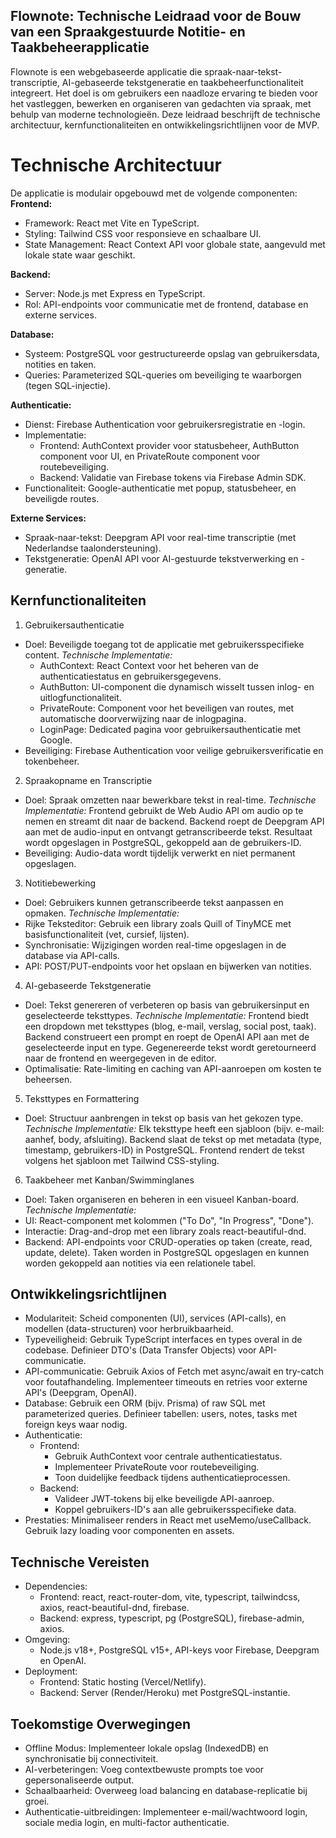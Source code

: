 ## Flownote: Technische Leidraad voor de Bouw van een Spraakgestuurde Notitie- en Taakbeheerapplicatie
Flownote is een webgebaseerde applicatie die spraak-naar-tekst-transcriptie, AI-gebaseerde tekstgeneratie en taakbeheerfunctionaliteit integreert. Het doel is om gebruikers een naadloze ervaring te bieden voor het vastleggen, bewerken en organiseren van gedachten via spraak, met behulp van moderne technologieën. Deze leidraad beschrijft de technische architectuur, kernfunctionaliteiten en ontwikkelingsrichtlijnen voor de MVP.

# Technische Architectuur
De applicatie is modulair opgebouwd met de volgende componenten:
**Frontend:**
- Framework: React met Vite en TypeScript.
- Styling: Tailwind CSS voor responsieve en schaalbare UI.
- State Management: React Context API voor globale state, aangevuld met lokale state waar geschikt.

**Backend:**
- Server: Node.js met Express en TypeScript.
- Rol: API-endpoints voor communicatie met de frontend, database en externe services.

**Database:**
- Systeem: PostgreSQL voor gestructureerde opslag van gebruikersdata, notities en taken.
- Queries: Parameterized SQL-queries om beveiliging te waarborgen (tegen SQL-injectie).

**Authenticatie:**
- Dienst: Firebase Authentication voor gebruikersregistratie en -login.
- Implementatie: 
  - Frontend: AuthContext provider voor statusbeheer, AuthButton component voor UI, en PrivateRoute component voor routebeveiliging.
  - Backend: Validatie van Firebase tokens via Firebase Admin SDK.
- Functionaliteit: Google-authenticatie met popup, statusbeheer, en beveiligde routes.

**Externe Services:**
- Spraak-naar-tekst: Deepgram API voor real-time transcriptie (met Nederlandse taalondersteuning).
- Tekstgeneratie: OpenAI API voor AI-gestuurde tekstverwerking en -generatie.

## Kernfunctionaliteiten
1. Gebruikersauthenticatie
- Doel: Beveiligde toegang tot de applicatie met gebruikersspecifieke content.
*Technische Implementatie:*
  - AuthContext: React Context voor het beheren van de authenticatiestatus en gebruikersgegevens.
  - AuthButton: UI-component die dynamisch wisselt tussen inlog- en uitlogfunctionaliteit.
  - PrivateRoute: Component voor het beveiligen van routes, met automatische doorverwijzing naar de inlogpagina.
  - LoginPage: Dedicated pagina voor gebruikersauthenticatie met Google.
- Beveiliging: Firebase Authentication voor veilige gebruikersverificatie en tokenbeheer.

2. Spraakopname en Transcriptie
- Doel: Spraak omzetten naar bewerkbare tekst in real-time.
*Technische Implementatie:*
    Frontend gebruikt de Web Audio API om audio op te nemen en streamt dit naar de backend.
    Backend roept de Deepgram API aan met de audio-input en ontvangt getranscribeerde tekst.
    Resultaat wordt opgeslagen in PostgreSQL, gekoppeld aan de gebruikers-ID.
- Beveiliging: Audio-data wordt tijdelijk verwerkt en niet permanent opgeslagen.

3. Notitiebewerking
- Doel: Gebruikers kunnen getranscribeerde tekst aanpassen en opmaken.
*Technische Implementatie:*
- Rijke Teksteditor: Gebruik een library zoals Quill of TinyMCE met basisfunctionaliteit (vet, cursief, lijsten).
- Synchronisatie: Wijzigingen worden real-time opgeslagen in de database via API-calls.
- API: POST/PUT-endpoints voor het opslaan en bijwerken van notities.

4. AI-gebaseerde Tekstgeneratie
- Doel: Tekst genereren of verbeteren op basis van gebruikersinput en geselecteerde teksttypes.
*Technische Implementatie:*
    Frontend biedt een dropdown met teksttypes (blog, e-mail, verslag, social post, taak).
    Backend construeert een prompt en roept de OpenAI API aan met de geselecteerde input en type.
    Gegenereerde tekst wordt geretourneerd naar de frontend en weergegeven in de editor.
- Optimalisatie: Rate-limiting en caching van API-aanroepen om kosten te beheersen.

5. Teksttypes en Formattering
- Doel: Structuur aanbrengen in tekst op basis van het gekozen type.
*Technische Implementatie:*
    Elk teksttype heeft een sjabloon (bijv. e-mail: aanhef, body, afsluiting).
    Backend slaat de tekst op met metadata (type, timestamp, gebruikers-ID) in PostgreSQL.
    Frontend rendert de tekst volgens het sjabloon met Tailwind CSS-styling.

6. Taakbeheer met Kanban/Swimminglanes
- Doel: Taken organiseren en beheren in een visueel Kanban-board.
*Technische Implementatie:*
- UI: React-component met kolommen ("To Do", "In Progress", "Done").
- Interactie: Drag-and-drop met een library zoals react-beautiful-dnd.
- Backend: API-endpoints voor CRUD-operaties op taken (create, read, update, delete).
    Taken worden in PostgreSQL opgeslagen en kunnen worden gekoppeld aan notities via een relationele tabel.

## Ontwikkelingsrichtlijnen ##
- Modulariteit:
    Scheid componenten (UI), services (API-calls), en modellen (data-structuren) voor herbruikbaarheid.
- Typeveiligheid:
    Gebruik TypeScript interfaces en types overal in de codebase.
    Definieer DTO's (Data Transfer Objects) voor API-communicatie.
- API-communicatie:
    Gebruik Axios of Fetch met async/await en try-catch voor foutafhandeling.
    Implementeer timeouts en retries voor externe API's (Deepgram, OpenAI).
- Database:
    Gebruik een ORM (bijv. Prisma) of raw SQL met parameterized queries.
    Definieer tabellen: users, notes, tasks met foreign keys waar nodig.
- Authenticatie:
  - Frontend: 
    - Gebruik AuthContext voor centrale authenticatiestatus.
    - Implementeer PrivateRoute voor routebeveiliging.
    - Toon duidelijke feedback tijdens authenticatieprocessen.
  - Backend: 
    - Valideer JWT-tokens bij elke beveiligde API-aanroep.
    - Koppel gebruikers-ID's aan alle gebruikersspecifieke data.
- Prestaties:
    Minimaliseer renders in React met useMemo/useCallback.
    Gebruik lazy loading voor componenten en assets.

## Technische Vereisten ##
- Dependencies:
  - Frontend: react, react-router-dom, vite, typescript, tailwindcss, axios, react-beautiful-dnd, firebase.
  - Backend: express, typescript, pg (PostgreSQL), firebase-admin, axios.
- Omgeving:
  - Node.js v18+, PostgreSQL v15+, API-keys voor Firebase, Deepgram en OpenAI.
- Deployment:
  - Frontend: Static hosting (Vercel/Netlify).
  - Backend: Server (Render/Heroku) met PostgreSQL-instantie.

## Toekomstige Overwegingen ##
- Offline Modus: Implementeer lokale opslag (IndexedDB) en synchronisatie bij connectiviteit.
- AI-verbeteringen: Voeg contextbewuste prompts toe voor gepersonaliseerde output.
- Schaalbaarheid: Overweeg load balancing en database-replicatie bij groei.
- Authenticatie-uitbreidingen: Implementeer e-mail/wachtwoord login, sociale media login, en multi-factor authenticatie.